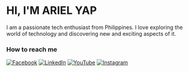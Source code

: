 <h1>HI, I'M ARIEL YAP</h1>
I am a passionate tech enthusiast from Philippines. I love exploring the world of technology and discovering new and exciting aspects of it.
<br>


### How to reach me
[![Facebook](https://img.shields.io/badge/Facebook-%231877F2.svg?&style=flat-square&logo=facebook&logoColor=white)](https://facebook.com/arielyap.fb)
[![LinkedIn](https://img.shields.io/badge/LinkedIn-%230077B5.svg?&style=flat-square&logo=linkedin&logoColor=white)](https://www.linkedin.com/in/arielyap69/)
[![YouTube](https://img.shields.io/badge/YouTube-%23FF0000.svg?&style=flat-square&logo=youtube&logoColor=white)](https://www.youtube.com/c/ARIELDEV)
[![Instagram](https://img.shields.io/badge/Instagram-%23FF0000.svg?&style=flat-square&logo=instagram&logoColor=brown)]([https://www.youtube.com/c/ARIELDEV](https://www.instagram.com/yaparieljohn/))
